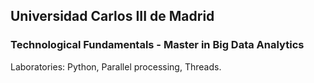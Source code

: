 ## Universidad Carlos III de Madrid

### Technological Fundamentals - Master in Big Data Analytics

Laboratories: Python, Parallel processing, Threads.
